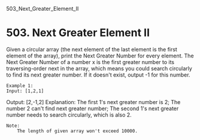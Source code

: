 503_Next_Greater_Element_II
# 503. Next Greater Element II

Given a circular array (the next element of the last element is the first element of the
        array), print the Next Greater Number for every element. The Next Greater Number of a number
        x is the first greater number to its traversing-order next in the array, which means you
        could search circularly to find its next greater number. If it doesn't exist, output -1 for
        this number.
    

    Example 1:
    Input: [1,2,1]
Output: [2,-1,2]
Explanation: The first 1's next greater number is 2; The number 2 can't find next greater number; 
        The second 1's next greater number needs to search circularly, which is also 2.

    

    Note:
        The length of given array won't exceed 10000.